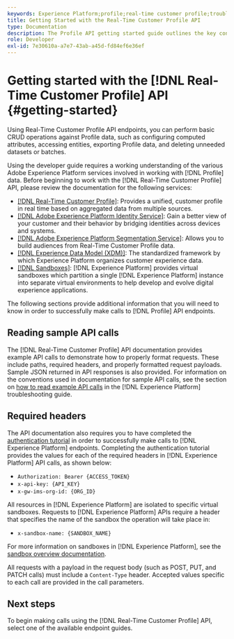 ```yaml
---
keywords: Experience Platform;profile;real-time customer profile;troubleshooting;API
title: Getting Started with the Real-Time Customer Profile API
type: Documentation
description: The Profile API getting started guide outlines the key concepts and basic functionality that you need to know in order to use Real-Time Customer Profile API endpoints to perform basic CRUD operations against Profile data.
role: Developer
exl-id: 7e30610a-a7e7-43ab-a45d-fd84ef6e36ef
---
```

# Getting started with the [!DNL Real-Time Customer Profile] API {#getting-started}

Using Real-Time Customer Profile API endpoints, you can perform basic CRUD operations against Profile data, such as configuring computed attributes, accessing entities, exporting Profile data, and deleting unneeded datasets or batches.

Using the developer guide requires a working understanding of the various Adobe Experience Platform services involved in working with [!DNL Profile] data. Before beginning to work with the [!DNL Real-Time Customer Profile] API, please review the documentation for the following services:

* [[!DNL Real-Time Customer Profile]](../home.md): Provides a unified, customer profile in real time based on aggregated data from multiple sources.
* [[!DNL Adobe Experience Platform Identity Service]](../../identity-service/home.md): Gain a better view of your customer and their behavior by bridging identities across devices and systems.
* [[!DNL Adobe Experience Platform Segmentation Service]](../../segmentation/home.md): Allows you to build audiences from Real-Time Customer Profile data.
* [[!DNL Experience Data Model (XDM)]](../../xdm/home.md): The standardized framework by which Experience Platform organizes customer experience data.
* [[!DNL Sandboxes]](../../sandboxes/home.md): [!DNL Experience Platform] provides virtual sandboxes which partition a single [!DNL Experience Platform] instance into separate virtual environments to help develop and evolve digital experience applications.

The following sections provide additional information that you will need to know in order to successfully make calls to [!DNL Profile] API endpoints.

## Reading sample API calls

The [!DNL Real-Time Customer Profile] API documentation provides example API calls to demonstrate how to properly format requests. These include paths, required headers, and properly formatted request payloads. Sample JSON returned in API responses is also provided. For information on the conventions used in documentation for sample API calls, see the section on [how to read example API calls](../../landing/troubleshooting.md#how-do-i-format-an-api-request) in the [!DNL Experience Platform] troubleshooting guide.

## Required headers

The API documentation also requires you to have completed the [authentication tutorial](https://www.adobe.com/go/platform-api-authentication-en) in order to successfully make calls to [!DNL Experience Platform] endpoints. Completing the authentication tutorial provides the values for each of the required headers in [!DNL Experience Platform] API calls, as shown below:

* `Authorization: Bearer {ACCESS_TOKEN}`
* `x-api-key: {API_KEY}`
* `x-gw-ims-org-id: {ORG_ID}`

All resources in [!DNL Experience Platform] are isolated to specific virtual sandboxes. Requests to [!DNL Experience Platform] APIs require a header that specifies the name of the sandbox the operation will take place in:

* `x-sandbox-name: {SANDBOX_NAME}`

For more information on sandboxes in [!DNL Experience Platform], see the [sandbox overview documentation](../../sandboxes/home.md). 

All requests with a payload in the request body (such as POST, PUT, and PATCH calls) must include a `Content-Type` header. Accepted values specific to each call are provided in the call parameters.

## Next steps

To begin making calls using the [!DNL Real-Time Customer Profile] API, select one of the available endpoint guides.
